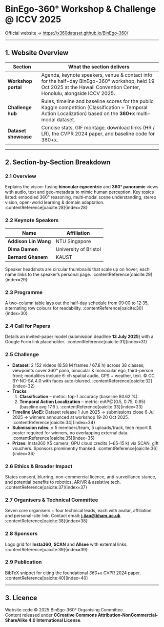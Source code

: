 # BinEgo-360° Workshop & Challenge @ **ICCV 2025**
Official website → <https://x360dataset.github.io/BinEgo-360/>

---

## 1.  Website Overview
| Section              | What the section delivers                                                                                                                                                                                  |
|----------------------|------------------------------------------------------------------------------------------------------------------------------------------------------------------------------------------------------------|
| **Workshop portal**  | Agenda, keynote speakers, venue & contact info for the half-day BinEgo-360° workshop, held 19 Oct 2025 at the Hawaii Convention Center, Honolulu, alongside ICCV 2025. |
| **Challenge hub**    | Rules, timeline and baseline scores for the public Kaggle competition (Classification + Temporal Action Localization) based on the **360+x** multi-modal dataset.    |
| **Dataset showcase** | Concise stats, GIF montage, download links (HR / LR), the CVPR 2024 paper, and baseline code for 360+x.                                                             |

---

## 2.  Section-by-Section Breakdown

### 2.1  Overview
Explains the vision: fusing **binocular egocentric** and **360° panoramic** views with audio, text and geo-metadata to mimic human perception. Key topics listed: embodied 360° reasoning, multi-modal scene understanding, stereo vision, open-world learning & domain adaptation. :contentReference[oaicite:28]{index=28}

### 2.2  Keynote Speakers
Name | Affiliation  
---|---  
**Addison Lin Wang** | NTU Singapore  
**Dima Damen** | University of Bristol  
**Bernard Ghanem** | KAUST  
Speaker headshots are circular thumbnails that scale up on hover; each name links to the speaker’s personal page. :contentReference[oaicite:29]{index=29}

### 2.3  Programme
A two-column table lays out the half-day schedule from 09:00 to 12:35, alternating row colours for readability. :contentReference[oaicite:30]{index=30}

### 2.4  Call for Papers
Details an invited-paper model (submission deadline **13 July 2025**) with a Google Form link placeholder. :contentReference[oaicite:31]{index=31}

### 2.5  Challenge
* **Dataset**: 2 152 videos (8.58 M frames / 67.8 h) across 38 classes; viewpoints cover 360° pano, binocular & monocular ego, third-person front; modalities include 6-ch spatial audio, GPS + weather, text. © CC BY-NC-SA 4.0 with faces auto-blurred. :contentReference[oaicite:32]{index=32}
* **Tracks**
    1. **Classification** – metric: top-1 accuracy (baseline 80.62 %).
    2. **Temporal Action Localization** – metric: mAP@{0.5, 0.75, 0.95} (baseline avg 17.6 ). :contentReference[oaicite:33]{index=33}
* **Timeline (AoE)**: Dataset release 1 Jun 2025 → submissions close 6 Jul 2025 → winners announced at workshop 19-20 Oct 2025. :contentReference[oaicite:34]{index=34}
* **Submission rules**: ≤ 5 members/team, 5 uploads/track, tech report & poster required for winners, no overlapping external data. :contentReference[oaicite:35]{index=35}
* **Prizes**: Insta360 X5 camera, GPU cloud credits (~£5-15 k) via SCAN, gift vouchers. Sponsors prominently thanked. :contentReference[oaicite:36]{index=36}

### 2.6  Ethics & Broader Impact
States consent, blurring, non-commercial licence, anti-surveillance stance, and potential benefits to robotics, AR/VR & assistive tech. :contentReference[oaicite:37]{index=37}

### 2.7  Organisers & Technical Committee
Seven core organisers + four technical leads, each with avatar, affiliation and personal-site link. Contact email: **j.jiao@bham.ac.uk**. :contentReference[oaicite:38]{index=38}

### 2.8  Sponsors
Logo grid for **Insta360**, **SCAN** and **Allsee** with external links. :contentReference[oaicite:39]{index=39}

### 2.9  Publication
BibTeX snippet for citing the foundational *360+x* CVPR 2024 paper. :contentReference[oaicite:40]{index=40}

---

## 3.  Licence

Website code © 2025 BinEgo-360° Organising Committee.  
Content released under **CCreative Commons Attribution-NonCommercial-ShareAlike 4.0 International License**.